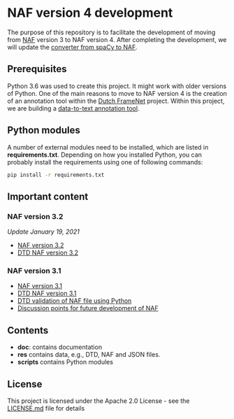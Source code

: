 # NAF version 4 development

The purpose of this repository is to facilitate the development of moving from [NAF](https://github.com/newsreader/NAF) version 3 to NAF version 4.
After completing the development, we will update the [converter from spaCy to NAF](https://github.com/cltl/SpaCy-to-NAF).

## Prerequisites

Python 3.6 was used to create this project. It might work with older versions of Python.
One of the main reasons to move to NAF version 4 is the creation of an annotation tool within the [Dutch FrameNet](http://dutchframenet.nl/) project.
Within this project, we are building a [data-to-text annotation tool](https://github.com/cltl/frame-annotation-tool).

## Python modules
A number of external modules need to be installed, which are listed in **requirements.txt**.
Depending on how you installed Python, you can probably install the requirements using one of following commands:
```bash
pip install -r requirements.txt
```

## Important content
### NAF version 3.2
*Update January 19, 2021*
* [NAF version 3.2](doc/NAF_version_3.2.md)
* [DTD NAF version 3.2](res/naf_development/naf_v3.2.dtd)


### NAF version 3.1
* [NAF version 3.1](doc/NAF_version_3.1.md)
* [DTD NAF version 3.1](res/naf_development/naf_v3.1.dtd)
* [DTD validation of NAF file using Python](scripts/validate_against_dtd.py)
* [Discussion points for future development of NAF](doc/NAF_discussion_document.md)

## Contents
* **doc**: contains documentation
* **res** contains data, e.g., DTD, NAF and JSON files.
* **scripts** contains Python modules

## License
This project is licensed under the Apache 2.0 License - see the [LICENSE.md](LICENSE.md) file for details
